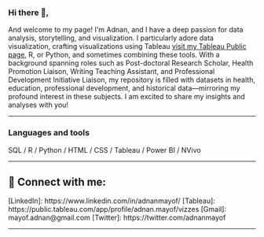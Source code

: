### Hi there 👋, 


And welcome to my page! I'm Adnan, and I have a deep passion for data analysis, storytelling, and visualization. I particularly adore data visualization, crafting visualizations using Tableau  [visit my Tableau Public page](https://public.tableau.com/app/profile/adnan.mayof/vizzes), R, or Python, and sometimes combining these tools. With a background spanning roles such as Post-doctoral Research Scholar, Health Promotion Liaison, Writing Teaching Assistant, and Professional Development Initiative Liaison, my repository is filled with datasets in health, education, professional development, and historical data—mirroring my profound interest in these subjects. I am excited to share my insights and analyses with you!

---

### Languages and tools
SQL / R / Python / HTML / CSS / Tableau / Power BI / NVivo

---


<h2> 🤳 Connect with me:</h2>
[LinkedIn]: https://www.linkedin.com/in/adnanmayof/ 
[Tableau]: https://public.tableau.com/app/profile/adnan.mayof/vizzes   
[Gmail]: mayof.adnan@gmail.com 
[Twitter]: https://twitter.com/adnanmayof




[twitter]: https://twitter.com/joshmadakor
[youtube]: https://www.youtube.com/c/joshmadakor
[instagram]: https://www.instagram.com/joshmadakor/
[linkedin]: https://linkedin.com/in/joshmadakor
---




 



